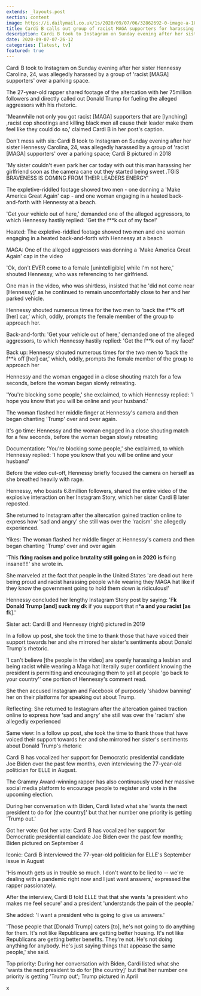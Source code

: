 ```yaml
---
extends: _layouts.post
section: content
image: https://i.dailymail.co.uk/1s/2020/09/07/06/32862692-0-image-a-107_1599455043065.jpg 
title: Cardi B calls out group of racist MAGA supporters for harassing her sister over a parking space 
description: Cardi B took to Instagram on Sunday evening after her sister Hennessy Carolina, 24, was allegedly harassed by a group of racist [MAGA] supporters over a parking space. 
date: 2020-09-07-07-26-12 
categories: [latest, tv] 
featured: true 
--- 
```

Cardi B took to Instagram on Sunday evening after her sister Hennessy Carolina, 24, was allegedly harassed by a group of 'racist [MAGA] supporters' over a parking space.

The 27-year-old rapper shared footage of the altercation with her 75million followers and directly called out Donald Trump for fueling the alleged aggressors with his rhetoric. 

'Meanwhile not only you got racist [MAGA] supporters that are [lynching] ,racist cop shootings and killing black men all cause their leader make them feel like they could do so,' claimed Cardi B in her post's caption.



Don't mess with sis: Cardi B took to Instagram on Sunday evening after her sister Hennessy Carolina, 24, was allegedly harassed by a group of 'racist [MAGA] supporters' over a parking space; Cardi B pictured in 2018

'My sister couldn't even park her car today with out this man harassing her girlfriend soon as the camera cane out they started being sweet .TGIS BRAVENESS IS COMING FROM THEIR LEADERS ENERGY'  

The expletive-riddled footage showed two men - one donning a 'Make America Great Again' cap - and one woman engaging in a heated back-and-forth with Hennessy at a beach. 

'Get your vehicle out of here,' demanded one of the alleged aggressors, to which Hennessy hastily replied: 'Get the f**k out of my face!'

Heated: The expletive-riddled footage showed two men and one woman engaging in a heated back-and-forth with Hennessy at a beach

MAGA: One of the alleged aggressors was donning a 'Make America Great Again' cap in the video

'Ok, don't EVER come to a female [unintelligible] while I'm not here,' shouted Hennessy, who was referencing to her girlfriend.

One man in the video, who was shirtless, insisted that he 'did not come near [Hennessy]' as he continued to remain uncomfortably close to her and her parked vehicle. 

Hennessy shouted numerous times for the two men to 'back the f**k off [her] car,' which, oddly, prompts the female member of the group to approach her. 

Back-and-forth: 'Get your vehicle out of here,' demanded one of the alleged aggressors, to which Hennessy hastily replied: 'Get the f**k out of my face!'

Back up: Hennessy shouted numerous times for the two men to 'back the f**k off [her] car,' which, oddly, prompts the female member of the group to approach her

Hennessy and the woman engaged in a close shouting match for a few seconds, before the woman began slowly retreating.

'You're blocking some people,' she exclaimed, to which Hennessy replied: 'I hope you know that you will be online and your husband.'

The woman flashed her middle finger at Hennessy's camera and then began chanting 'Trump' over and over again.

It's go time: Hennessy and the woman engaged in a close shouting match for a few seconds, before the woman began slowly retreating

Documentation: 'You're blocking some people,' she exclaimed, to which Hennessy replied: 'I hope you know that you will be online and your husband'

Before the video cut-off, Hennessy briefly focused the camera on herself as she breathed heavily with rage.  

Hennessy, who boasts 6.8million followers, shared the entire video of the explosive interaction on her Instagram Story, which her sister Cardi B later reposted.

She returned to Instagram after the altercation gained traction online to express how 'sad and angry' she still was over the 'racism' she allegedly experienced.

Yikes: The woman flashed her middle finger at Hennessy's camera and then began chanting 'Trump' over and over again

'This f**king racism and police brutality still going on in 2020 is f**king insane!!!!' she wrote in.

She marveled at the fact that people in the United States 'are dead out here being proud and racist harassing people while wearing they MAGA hat like if they know the government going to hold them down is ridiculous!'

Hennessy concluded her lengthy Instagram Story post by saying: 'F**k Donald Trump [and] suck my d**k if you support that n***a and you racist [as f**k].'

Sister act: Cardi B and Hennessy (right) pictured in 2019

In a follow up post, she took the time to thank those that have voiced their support towards her and she mirrored her sister's sentiments about Donald Trump's rhetoric.

'I can't believe [the people in the video] are openly harassing a lesbian and being racist while wearing a Maga hat literally super confident knowing the president is permitting and encouraging them to yell at people 'go back to your country'' one portion of Hennessy's comment read.

She then accused Instagram and Facebook of purposely 'shadow banning' her on their platforms for speaking out about Trump.

Reflecting: She returned to Instagram after the altercation gained traction online to express how 'sad and angry' she still was over the 'racism' she allegedly experienced

Same view: In a follow up post, she took the time to thank those that have voiced their support towards her and she mirrored her sister's sentiments about Donald Trump's rhetoric

Cardi B has vocalized her support for Democratic presidential candidate Joe Biden over the past few months, even interviewing the 77-year-old politician for ELLE in August.

The Grammy Award-winning rapper has also continuously used her massive social media platform to encourage people to register and vote in the upcoming election. 

During her conversation with Biden, Cardi listed what she 'wants the next president to do for [the country]' but that her number one priority is getting 'Trump out.'

Got her vote: Got her vote: Cardi B has vocalized her support for Democratic presidential candidate Joe Biden over the past few months; Biden pictured on September 4

Iconic: Cardi B interviewed the 77-year-old politician for ELLE's September issue in August

'His mouth gets us in trouble so much. I don't want to be lied to -- we're dealing with a pandemic right now and I just want answers,' expressed the rapper passionately. 

After the interview, Cardi B told ELLE that that she wants 'a president who makes me feel secure' and a president 'understands the pain of the people.'

She added: 'I want a president who is going to give us answers.' 

'Those people that [Donald Trump] caters [to], he's not going to do anything for them. It's not like Republicans are getting better housing. It's not like Republicans are getting better benefits. They're not. He's not doing anything for anybody. He's just saying things that appease the same people,' she said.

Top priority: During her conversation with Biden, Cardi listed what she 'wants the next president to do for [the country]' but that her number one priority is getting 'Trump out'; Trump pictured in April

x 

